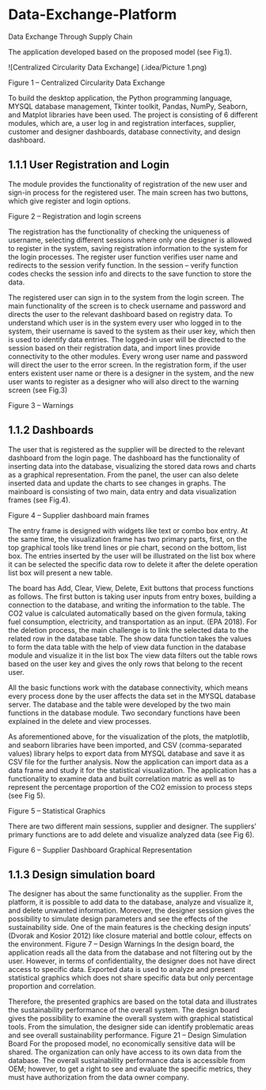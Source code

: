 # Data-Exchange-Platform
Data Exchange Through Supply Chain 

The application developed based on the proposed model (see Fig.1).

![Centralized Circularity Data Exchange]
(.idea/Picture 1.png)

Figure 1 – Centralized Circularity Data Exchange
 
To build the desktop application, the Python programming language, MYSQL database management, Tkinter toolkit, Pandas, NumPy, Seaborn, and Matplot libraries have been used. The project is consisting of 6 different modules, which are, a user log in and registration interfaces, supplier, customer and designer dashboards, database connectivity, and design dashboard.

## 1.1.1 User Registration and Login
The module provides the functionality of registration of the new user and sign-in process for the registered user. The main screen has two buttons, which give register and login options.

Figure 2 – Registration and login screens
   
The registration has the functionality of checking the uniqueness of username, selecting different sessions where only one designer is allowed to register in the system, saving registration information to the system for the login processes.
The register user function verifies user name and redirects to the session verify function.
In the session – verify function codes checks the session info and directs to the save function
to store the data.

The registered user can sign in to the system from the login screen. The main functionality of the screen is to check username and password and directs the user to the relevant dashboard based on registry data.
To understand which user is in the system every user who logged in to the system, their username is saved to the system as their user key, which then is used to identify data entries.
The logged-in user will be directed to the session based on their registration data, and import lines provide connectivity to the other modules.
Every wrong user name and password will direct the user to the error screen. In the registration form, if the user enters existent user name or there is a designer in the system, and the new user wants to register as a designer who will also direct to the warning screen (see Fig.3)
  
Figure 3 – Warnings

## 1.1.2 Dashboards
The user that is registered as the supplier will be directed to the relevant dashboard from the
login page. The dashboard has the functionality of inserting data into the database, visualizing the stored data rows and charts as a graphical representation. From the panel, the user can also delete inserted data and update the charts to see changes in graphs.
The mainboard is consisting of two main, data entry and data visualization frames (see Fig.4).
 
Figure 4 – Supplier dashboard main frames

The entry frame is designed with widgets like text or combo box entry. At the same time, the visualization frame has two primary parts, first, on the top graphical tools like trend lines or pie chart, second on the bottom, list box.
The entries inserted by the user will be illustrated on the list box where it can be selected the specific data row to delete it after the delete operation list box will present a new table.

The board has Add, Clear, View, Delete, Exit buttons that process functions as follows.
The first button is taking user inputs from entry boxes, building a connection to the database, and writing the information to the table. The CO2 value is calculated automatically based on the given formula, taking fuel consumption, electricity, and transportation as an input. (EPA 2018).
For the deletion process, the main challenge is to link the selected data to the related row in the database table.
The show data function takes the values to form the data table with the help of view data function in the database module and visualize it in the list box
The view data filters out the table rows based on the user key and gives the only rows that belong to the recent user.
  
All the basic functions work with the database connectivity, which means every process done by the user affects the data set in the MYSQL database server. The database and the table were developed by the two main functions in the database module. Two secondary functions have been explained in the delete and view processes.

As aforementioned above, for the visualization of the plots, the matplotlib, and seaborn libraries have been imported, and CSV (comma-separated values) library helps to export data from MYSQL database and save it as CSV file for the further analysis.
Now the application can import data as a data frame and study it for the statistical visualization.
The application has a functionality to examine data and built correlation matric as well as to represent the percentage proportion of the CO2 emission to process steps (see Fig 5).

Figure 5 – Statistical Graphics

There are two different main sessions, supplier and designer. The suppliers’ primary functions are to add delete and visualize analyzed data (see Fig 6).

Figure 6 – Supplier Dashboard Graphical Representation

## 1.1.3 Design simulation board
The designer has about the same functionality as the supplier. From the platform, it is possible to add data to the database, analyze and visualize it, and delete unwanted information. Moreover, the designer session gives the possibility to simulate design parameters and see the effects of the sustainability side.
One of the main features is the checking design inputs’ (Dvorak and Kosior 2012) like closure material and bottle colour, effects on the environment.
Figure 7 – Design Warnings
In the design board, the application reads all the data from the database and not filtering out by the user. However, in terms of confidentiality, the designer does not have direct access to specific data. Exported data is used to analyze and present statistical graphics which does not share specific data but only percentage proportion and correlation.

Therefore, the presented graphics are based on the total data and illustrates the sustainability performance of the overall system.
The design board gives the possibility to examine the overall system with graphical statistical tools. From the simulation, the designer side can identify problematic areas and see overall sustainability performance.
Figure 21 – Design Simulation Board
For the proposed model, no economically sensitive data will be shared. The organization can only have access to its own data from the database. The overall sustainability performance data is accessible from OEM; however, to get a right to see and evaluate the specific metrics, they must have authorization from the data owner company.
 
